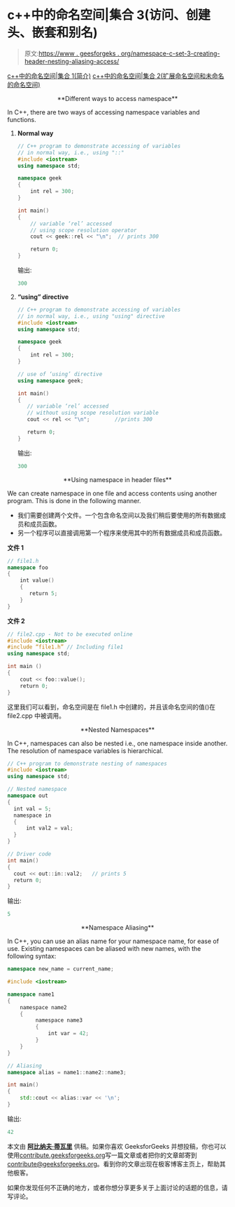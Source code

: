 # c++中的命名空间|集合 3(访问、创建头、嵌套和别名)

> 原文:[https://www . geesforgeks . org/namespace-c-set-3-creating-header-nesting-aliasing-access/](https://www.geeksforgeeks.org/namespace-c-set-3-creating-header-nesting-aliasing-accessing/)

[c++中的命名空间|集合 1(简介)](https://www.geeksforgeeks.org/namespace-in-c/)
[c++中的命名空间|集合 2(扩展命名空间和未命名的命名空间)](https://www.geeksforgeeks.org/namespace-in-c-set-2-extending-namespace-and-unnamed-namespace/)

<center>**Different ways to access namespace**</center>

In C++, there are two ways of accessing namespace variables and functions.

1.  **Normal way**

    ```cpp
    // C++ program to demonstrate accessing of variables
    // in normal way, i.e., using "::"
    #include <iostream>
    using namespace std;

    namespace geek
    {
        int rel = 300; 
    }

    int main()
    {
        // variable ‘rel’ accessed 
        // using scope resolution operator
        cout << geek::rel << "\n";  // prints 300

        return 0;
    }
    ```

    输出:

    ```cpp
    300

    ```

2.  **“using” directive**

    ```cpp
    // C++ program to demonstrate accessing of variables
    // in normal way, i.e., using "using" directive
    #include <iostream>
    using namespace std;

    namespace geek
    {
        int rel = 300; 
    }

    // use of ‘using’ directive
    using namespace geek;

    int main()
    {
       // variable ‘rel’ accessed 
       // without using scope resolution variable
       cout << rel << "\n";        //prints 300

       return 0;
    }
    ```

    输出:

    ```cpp
    300

    ```

<center>**Using namespace in header files**</center>

We can create namespace in one file and access contents using another program. This is done in the following manner.

*   我们需要创建两个文件。一个包含命名空间以及我们稍后要使用的所有数据成员和成员函数。
*   另一个程序可以直接调用第一个程序来使用其中的所有数据成员和成员函数。

**文件 1**

```cpp
// file1.h 
namespace foo
{
    int value() 
    { 
       return 5;    
    }
}
```

**文件 2**

```cpp
// file2.cpp - Not to be executed online
#include <iostream>
#include “file1.h” // Including file1
using namespace std;

int main () 
{
    cout << foo::value();
    return 0;
}
```

这里我们可以看到，命名空间是在 file1.h 中创建的，并且该命名空间的值()在 file2.cpp 中被调用。

<center>**Nested Namespaces**</center>

In C++, namespaces can also be nested i.e., one namespace inside another. The resolution of namespace variables is hierarchical.

```cpp
// C++ program to demonstrate nesting of namespaces
#include <iostream>
using namespace std;

// Nested namespace
namespace out
{
  int val = 5; 
  namespace in
  {
      int val2 = val;    
  }
}

// Driver code
int main()
{
  cout << out::in::val2;   // prints 5
  return 0;
}
```

输出:

```cpp
5

```

<center>**Namespace Aliasing**</center>

In C++, you can use an alias name for your namespace name, for ease of use. Existing namespaces can be aliased with new names, with the following syntax:

```cpp
namespace new_name = current_name;

```

```cpp
#include <iostream>

namespace name1 
{
    namespace name2 
    {
         namespace name3 
         {
             int var = 42;
         }
    }
}

// Aliasing 
namespace alias = name1::name2::name3;

int main()
{
    std::cout << alias::var << '\n';
}
```

输出:

```cpp
42

```

本文由 **[阿比纳夫·蒂瓦里](https://auth.geeksforgeeks.org/profile.php?user=Abhinav%20Tiwari&list=todoDone)** 供稿。如果你喜欢 GeeksforGeeks 并想投稿，你也可以使用[contribute.geeksforgeeks.org](http://www.contribute.geeksforgeeks.org)写一篇文章或者把你的文章邮寄到 contribute@geeksforgeeks.org。看到你的文章出现在极客博客主页上，帮助其他极客。

如果你发现任何不正确的地方，或者你想分享更多关于上面讨论的话题的信息，请写评论。